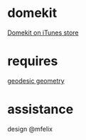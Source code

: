 # domekit

[Domekit on iTunes store](https://itunes.apple.com/us/app/domekit/id617768136?mt=8)

# requires

[geodesic geometry](https://github.com/robbykraft/Geodesic)

# assistance

design @mfelix
